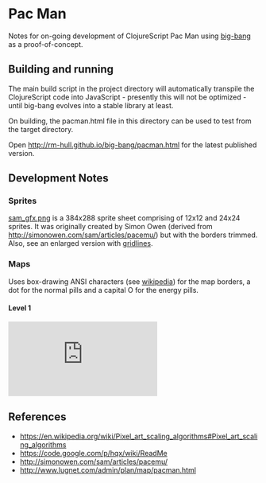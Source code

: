 # Pac Man

Notes for on-going development of ClojureScript Pac Man using 
[big-bang](https://github.com/rm-hull/big-bang) as a proof-of-concept.

## Building and running

The main build script in the project directory will automatically
transpile the ClojureScript code into JavaScript - presently this
will not be optimized - until big-bang evolves into a stable library
at least.

On building, the pacman.html file in this directory can be used to
test from the target directory.

Open http://rm-hull.github.io/big-bang/pacman.html for the latest published
version.

## Development Notes

### Sprites

[sam_gfx.png](https://github.com/rm-hull/big-bang/blob/master/examples/pacman/data/sam_gfx.png)
is a 384x288 sprite sheet comprising of 12x12 and 24x24 sprites. It was 
originally created by Simon Owen (derived from http://simonowen.com/sam/articles/pacemu/)
but with the borders trimmed. Also, see an enlarged version with 
[gridlines](https://github.com/rm-hull/big-bang/blob/master/examples/pacman/dgridlines.png).

### Maps

Uses box-drawing ANSI characters (see [wikipedia](https://en.wikipedia.org/wiki/Box-drawing_characters))
for the map borders, a dot for the normal pills and a capital O for the 
energy pills.

#### Level 1

![level1](https://raw2.github.com/rm-hull/big-bang/master/examples/pacman/data/1.txt)

## References

* https://en.wikipedia.org/wiki/Pixel_art_scaling_algorithms#Pixel_art_scaling_algorithms
* https://code.google.com/p/hqx/wiki/ReadMe
* http://simonowen.com/sam/articles/pacemu/
* http://www.lugnet.com/admin/plan/map/pacman.html